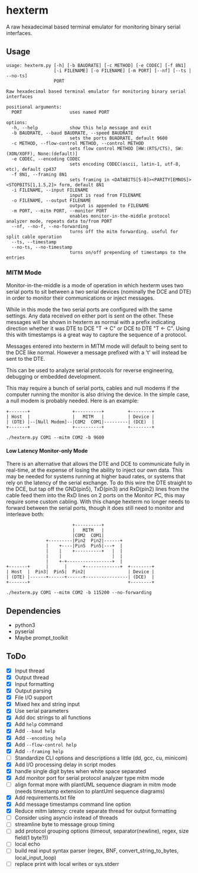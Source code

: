 # hexterm
A raw hexadecimal based terminal emulator for monitoring binary serial interfaces.

## Usage
```
usage: hexterm.py [-h] [-b BAUDRATE] [-c METHOD] [-e CODEC] [-f 8N1]
                  [-i FILENAME] [-o FILENAME] [-m PORT] [--nf] [--ts | --no-ts]
                  PORT

Raw hexadecimal based terminal emulator for monitoring binary serial interfaces

positional arguments:
  PORT                  uses named PORT

options:
  -h, --help            show this help message and exit
  -b BAUDRATE, --baud BAUDRATE, --speed BAUDRATE
                        sets the ports BUADRATE, default 9600
  -c METHOD, --flow-control METHOD, --control METHOD
                        sets flow control METHOD [HW:(RTS/CTS), SW:(XON/XOFF), None:(default)]
  -e CODEC, --encoding CODEC
                        sets encoding CODEC(ascii, latin-1, utf-8, etc), default cp437
  -f 8N1, --framing 8N1
                        sets framing in <DATABITS[5-8]><PARITY[EMNOS]><STOPBITS[1,1.5,2]> form, default 8N1
  -i FILENAME, --input FILENAME
                        input is read from FILENAME
  -o FILENAME, --output FILENAME
                        output is appended to FILENAME
  -m PORT, --mitm PORT, --monitor PORT
                        enables monitor-in-the-middle protocol analyzer mode, repeats data to/from PORT
  --nf, --no-f, --no-forwarding
                        turns off the mitm forwarding. useful for split cable operation
  --ts, --timestamp
  --no-ts, --no-timestamp
                        turns on/off prepending of timestamps to the entries
```

### MITM Mode

Monitor-in-the-middle is a mode of operation in which hexterm uses two serial
ports to sit between a two serial devices (nominally the DCE and DTE) in order
to monitor their communications or inject messages.

While in this mode the two serial ports are configured with the same settings.
Any data received on either port is sent on the other. These messages will be
shown in hexterm as normal with a prefix indicating direction whether it was
DTE to DCE "T -> C" or DCE to DTE "T <- C". Using this with timestamps is a
great way to capture the sequence of a protocol.

Messages entered into hexterm in MITM mode will default to being sent to the DCE
like normal. However a message prefixed with a 't' will instead be sent to the
DTE.

This can be used to analyze serial protocols for reverse engineering, debugging
or embedded development.

This may require a bunch of serial ports, cables and null modems if the computer
running the monitor is also driving the device. In the simple case, a null modem
is probably needed. Here is an example:
```
+-------+                +----------+         +--------+
| Host  |                |   MITM   |         | Device |
| (DTE) |--[Null Modem]--|COM2  COM1|---------| (DCE)  |
+-------+                +----------+         +--------+

./hexterm.py COM1 --mitm COM2 -b 9600

```

#### Low Latency Monitor-only Mode
There is an alternative that allows the DTE and DCE to communicate fully in
real-time, at the expense of losing the ability to inject our own data. This
may be needed for systems running at higher baud rates, or systems that rely on
the latency of the serial exchange. To do this wire the DTE straight to the DCE,
but tap off the GND(pin5), TxD(pin3) and RxD(pin2) lines from the cable feed
them into the RxD lines on 2 ports on the Monitor PC, this may require some
custom cabling. With this change hexterm no longer needs to forward between the
serial ports, though it does still need to monitor and interleave both:
```
                         +----------+
                         |   MITM   |
                         |COM2  COM1|
               +---------|Pin2  Pin2|------+
               |    +----|Pin5  Pin5|---+  |
               |    |    +----------+   |  |
               |    |                   |  |
               |    +-+-----------------+  |
+-------+      |      |      +-------------+  +--------+
| Host  |  Pin3|  Pin5|  Pin2|                | Device |
| (DTE) |------+------+------+----------------| (DCE)  |
+-------+                                     +--------+

./hexterm.py COM1 --mitm COM2 -b 115200 --no-forwarding

```

## Dependencies
- python3
- pyserial
- Maybe prompt_toolkit

## ToDo
- [x] Input thread
- [x] Output thread
- [x] Input formatting
- [x] Output parsing
- [x] File I/O support
- [x] Mixed hex and string input
- [x] Use serial parameters
- [x] Add doc strings to all functions
- [x] Add `help` command
- [x] Add `--baud help`
- [x] Add `--encoding help`
- [x] Add `--flow-control help`
- [x] Add `--framing help`
- [ ] Standardize CLI options and descriptions a little (dd, gcc, cu, minicom)
- [x] Add I/O processing delay in script modes
- [x] handle single digit bytes when white space separated
- [x] Add monitor port for serial protocol analyzer type mitm mode
- [ ] align format more with plantUML sequence diagram in mitm mode (needs timestamp extension to plantUml sequence diagrams)
- [x] Add requirements.txt file
- [x] Add message timestamps command line option
- [x] Reduce mitm latency: create separate thread for output formatting
- [ ] Consider using asyncio instead of threads
- [ ] streamline byte to message group timing
- [ ] add protocol grouping options (timeout, separator(newline), regex, size field(1 byte?))
- [ ] local echo
- [ ] build real input syntax parser (regex, BNF, convert_string_to_bytes, local_input_loop)
- [ ] replace print with local writes or sys.stderr
